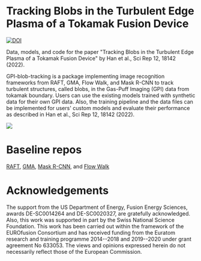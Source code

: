 # Tracking Blobs in the Turbulent Edge Plasma of a Tokamak Fusion Device
[![DOI](https://zenodo.org/badge/501857667.svg)](https://zenodo.org/badge/latestdoi/501857667)

Data, models, and code for the paper "Tracking Blobs in the Turbulent Edge Plasma of a Tokamak Fusion Device" by Han et al., Sci Rep 12, 18142 (2022).

GPI-blob-tracking is a package implementing image recognition frameworks from RAFT, GMA, Flow Walk, and Mask R-CNN to track turbulent structures, called blobs, in the Gas-Puff Imaging (GPI) data from tokamak boundary. Users can use the existing models trained with synthetic data for their own GPI data. Also, the training pipeline and the data files can be implemented for users' custom models and evaluate their performance as described in Han et al., Sci Rep 12, 18142 (2022).

![](data/real_gpi/teaser_raft.gif)

# Baseline repos 
[RAFT](https://github.com/princeton-vl/RAFT), [GMA](https://github.com/zacjiang/GMA), [Mask R-CNN](https://pytorch.org/tutorials/intermediate/torchvision_tutorial.html), and [Flow Walk](https://github.com/jasonbian97/flowwalk)

# Acknowledgements
The support from the US Department of Energy, Fusion Energy Sciences, awards DE-SC0014264 and DE-SC0020327, are gratefully acknowledged. Also, this work was supported in part by the Swiss National Science Foundation. This work has been carried out within the framework of the EUROfusion Consortium and has received funding from the Euratom research and training programme 2014--2018 and 2019--2020 under grant agreement No 633053. The views and opinions expressed herein do not necessarily reflect those of the European Commission.
